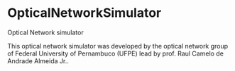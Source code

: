 # OpticalNetworkSimulator
Optical Network simulator

This optical network simulator was developed by the optical network group of 
Federal University of Pernambuco (UFPE) lead by prof. Raul Camelo de Andrade 
Almeida Jr..